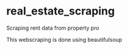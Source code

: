 # real_estate_scraping
Scraping rent data from property pro

This webscraping is done using beautifulsoup
